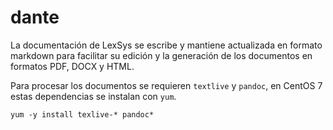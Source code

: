 # dante

La documentación de LexSys se escribe y mantiene actualizada en formato
markdown para facilitar su edición y la generación de los documentos en
formatos PDF, DOCX y HTML.

Para procesar los documentos se requieren `textlive` y `pandoc`, en
CentOS 7 estas dependencias se instalan con `yum`.


    yum -y install texlive-* pandoc*



